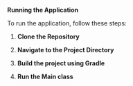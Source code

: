 **Running the Application**

To run the application, follow these steps:

1. **Clone the Repository**

2. **Navigate to the Project Directory**

3. **Build the project using Gradle**

4. **Run the Main class**


